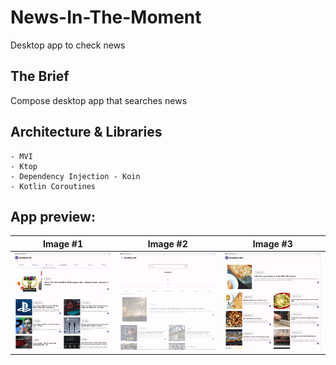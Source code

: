 # News-In-The-Moment
Desktop app to check news

## The Brief

Compose desktop app that searches news


## Architecture & Libraries
    - MVI
    - Ktop
    - Dependency Injection - Koin
    - Kotlin Coroutines

## App preview:




Image #1            |           Image #2            |  Image #3           
:-------------------------:|:-----------------------------:|:----------------------------:
<img src="images/nitm_1.jpg">    | <img src="images/nitm_2.jpg"> |  <img src="images/nitm_3.jpg"> 

